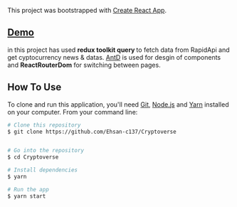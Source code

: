 
This project was bootstrapped with [Create React App](https://github.com/facebook/create-react-app).

<h2><a href='https://cryptocurrency-c137.netlify.app/' > Demo </a></h2>

in this project has used <b> redux toolkit query </b> to fetch data from RapidApi and get cyptocurrency news & datas. <a href='https://ant.design/'>AntD</a> is used for desgin of components and <b>ReactRouterDom</b> for switching between pages.
## How To Use

To clone and run this application, you'll need [Git](https://git-scm.com), [Node.js](https://nodejs.org/en/download/) and [Yarn](https://classic.yarnpkg.com/lang/en/docs/install/) installed on your computer. From your command line:

```bash
# Clone this repository
$ git clone https://github.com/Ehsan-c137/Cryptoverse


# Go into the repository
$ cd Cryptoverse

# Install dependencies
$ yarn

# Run the app
$ yarn start
```
